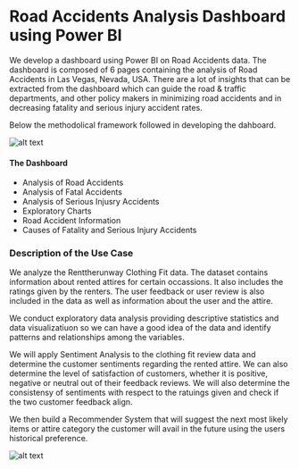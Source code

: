 # Road Accidents Analysis Dashboard using Power BI
We develop a dashboard using Power BI on Road Accidents data. The dashboard is composed of 6 pages containing the analysis of Road Accidents in Las Vegas, Nevada, USA. There are a lot of insights that can be extracted from the dashboard which can guide the road & traffic departments, and other policy makers in minimizing road accidents and in decreasing fatality and serious injury accident rates.

Below the methodolical framework followed in developing the dahboard.

![alt text](https://github.com/KarlRetumban/TA/blob/main/images/methodology.jpg)


#### The Dashboard
* Analysis of Road Accidents
* Analysis of Fatal Accidents
* Analysis of Serious Injusry Accidents
* Exploratory Charts
* Road Accident Information
* Causes of Fatality and Serious Injury Accidents


### Description of the Use Case
We analyze the Renttherunway Clothing Fit data. The dataset contains information about rented attires for certain occassions. It also includes the ratings given by the renters. The user feedback or user review is also included in the data as well as information about the user and the attire.

We conduct exploratory data analysis providing descriptive statistics and data visualizatiuon so we can have a good idea of the data and identify patterns and relationships among the variables.

We will apply Sentiment Analysis to the clothing fit review data and determine the customer sentiments regarding the rented attire. We can also determine the level of satisfaction of customers, whether it is positive, negative or neutral out of their feedback reviews. We will also determine the consistensy of sentiments with respect to the ratuings given and check if the two customer feedback align.

We then build a Recommender System that will suggest the next most likely items or attire category the customer will avail in the future using the users historical preference.


![alt text](https://github.com/KarlRetumban/SampMG_SA_RS/blob/main/images/JSON.PNG)
